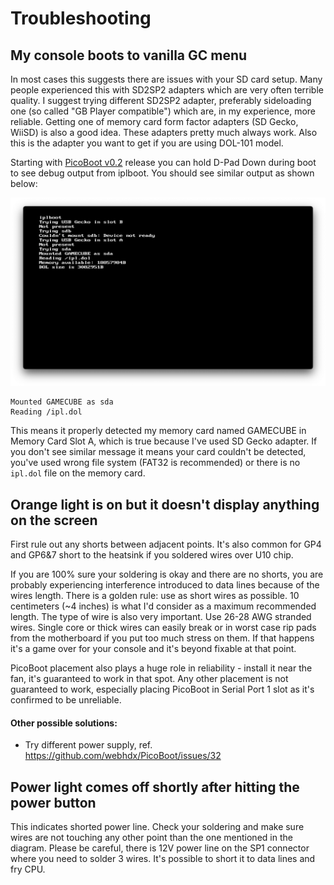 # Troubleshooting

## My console boots to vanilla GC menu

In most cases this suggests there are issues with your SD card setup. Many people experienced this with SD2SP2 adapters which are very often terrible quality. I suggest trying different SD2SP2 adapter, preferably sideloading one (so called "GB Player compatible") which are, in my experience, more reliable. Getting one of memory card form factor adapters (SD Gecko, WiiSD) is also a good idea. These adapters pretty much always work. Also this is the adapter you want to get if you are using DOL-101 model.

Starting with [PicoBoot v0.2](https://github.com/webhdx/PicoBoot/releases/tag/v0.2) release you can hold D-Pad Down during boot to see debug output from iplboot. You should see similar output as shown below:

![IPLBoot debug output](/img/picoboot/iplboot_debug_output.png)

```
Mounted GAMECUBE as sda
Reading /ipl.dol
```

This means it properly detected my memory card named GAMECUBE in Memory Card Slot A, which is true because I've used SD Gecko adapter. If you don't see similar message it means your card couldn't be detected, you've used wrong file system (FAT32 is recommended) or there is no `ipl.dol` file on the memory card.

## Orange light is on but it doesn't display anything on the screen

First rule out any shorts between adjacent points. It's also common for GP4 and GP6&7 short to the heatsink if you soldered wires over U10 chip.

If you are 100% sure your soldering is okay and there are no shorts, you are probably experiencing interference introduced to data lines because of the wires length. There is a golden rule: use as short wires as possible. 10 centimeters (~4 inches) is what I'd consider as a maximum recommended length. The type of wire is also very important. Use 26-28 AWG stranded wires. Single core or thick wires can easily break or in worst case rip pads from the motherboard if you put too much stress on them. If that happens it's a game over for your console and it's beyond fixable at that point. 

PicoBoot placement also plays a huge role in reliability - install it near the fan, it's guaranteed to work in that spot. Any other placement is not guaranteed to work, especially placing PicoBoot in Serial Port 1 slot as it's confirmed to be unreliable.

#### Other possible solutions:
- Try different power supply, ref. https://github.com/webhdx/PicoBoot/issues/32

## Power light comes off shortly after hitting the power button

This indicates shorted power line. Check your soldering and make sure wires are not touching any other point than the one mentioned in the diagram. Please be careful, there is 12V power line on the SP1 connector where you need to solder 3 wires. It's possible to short it to data lines and fry CPU.

